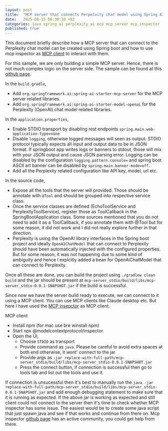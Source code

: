 ```yaml
---
layout: post
title:  "MCP server that connects Perpelxity chat model using Spring AI"
date:   2025-08-15 06:30:10 +02
categories: java spring_ai perplexity_ai mcp mcp_server mcp_inspector
published: true
---
```

This document briefly describe how a MCP server that can connect to the Perplexity chat model can be created using Spring boot and how to use mcp inspector as [MCP client](https://modelcontextprotocol.io/legacy/tools/inspector) to interact with them.

For this sample, we are only building a simple MCP server. Hence, there is not much complex logic on the server side. The sample can be found at this [github page](https://github.com/deleSerna/ai-ex/tree/main/java/springAI/mcp/mcp-server_stdio).

In the `build.gradle`,
 - Add `org.springframework.ai:spring-ai-starter-mcp-server` for the MCP server related libraries.
 - Add `org.springframework.ai:spring-ai-starter-model-openai` for the Perplexity (OpenAI) chat model related libraries.

In the `application.properties`,

 - Enable STDIO transport by  disabling rest endpoints `spring.main.web-application-type=none`
 - Disable `logging`, otherwise logged messages will seen as output. STDIO protocol typically expects all input and output data to be in JSON format. If springboot app writes logs or banners to stdout, those will mix with your JSON output and cause JSON parsing error. Logging can be disabled by the configuration `logging.pattern.console=` and spring boot ASCII art banner can be disabled by `spring.main.banner-mode=off`.
 - Add all the Perplexity related configuration like API key, model, url etc.

In the source code,
  - Expose all the tools that the server will provided. Those should be annotate with `@Tool` and should be grouped into respective service class.
  - Once the service classes are defined (EchoToolService and PerplexityToolService), register those as ToolCallback in the SpringBootApplication class. Some sources mentioned that you do not need to add it as a ToolCallback, if you annotate them with @Tool but for some reason, it did not work and I did not really explore further in that direction.
  - Perplexity is using the OpenAI library interfaces in the Spring boot project and ideally `OpenAIChatModel` that can connect to Perplexity should have been  automatically injected with the configured properties. But for some reason, it was not happening due to some kind of ambiguity and hence I explcitly added a bean for OpenAiChatModel that can connect to Perplexity.

Once all these are done,  you can  build the project using `./gradlew clean build` and the jar should be present at `mcp-server_stdio/build/libs/mcp-server_stdio-0.0.1-SNAPSHOT.jar` if the build is successful.

Since now we have the server build ready to execute, we can connect to it using a MCP client. You can use MCP clients like Claude desktop etc.
But here I have used the [MCP insepctor](https://modelcontextprotocol.io/legacy/tools/inspector) as MCP client.


MCP client
 - Install npm  (for mac use bre winstall npm)
 - Start npx @modelcontextprotocol/inspector.
 - Open the UI, 
   - Choose `STDIO` as transport
   - Provide command as `java`. Please be careful to avoid extra spaces at both end otherwise, it wont' connect to the jar
   - Provide args as `-jar replace-with-full-path/mcp-server_stdio/build/libs/mcp-server_stdio-0.0.1-SNAPSHOT.jar` 
   - Press the connect button, if connection is successful then go to tools tab and list out the tools and use it.

 If connection is unsucessful then it's best to manually run the  `java -jar replace-with-full-path/mcp-server_stdio/build/libs/mcp-server_stdio-0.0.1-SNAPSHOT.jar` and add enough debugging statement to make sure that it is running as expected.
 If the above jar is working as expected and still client could not connect to the server then it's time to check whether MCP inspector has some issue.
 The easiest would be to create some java script that just spawn java and see if that works and continue from there on.
 Mcp inspector [github  page](https://github.com/modelcontextprotocol/inspector/issues) has an active community, you could get help from there.


